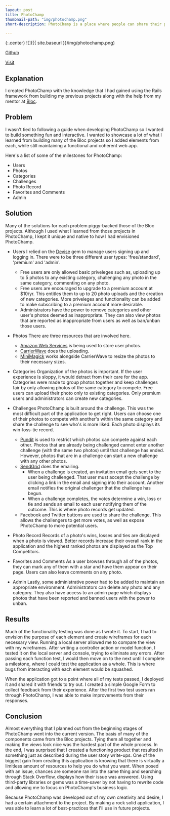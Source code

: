 ```yaml
---
layout: post
title: PhotoChamp
thumbnail-path: "img/photochamp.png"
short-description: PhotoChamp is a place where people can share their photos and compete with others for the highest rank.

---
```


{:.center}
![]({{ site.baseurl }}/img/photochamp.png)

[Github](http://github.com/iamkevinlowe/photochamp)

[Visit](http://photocha.mp)

## Explanation

I created PhotoChamp with the knowledge that I had gained using the Rails framework from building my previous projects along with the help from my mentor at [Bloc](http://bloc.io).

## Problem

I wasn't tied to following a guide when developing PhotoChamp so I wanted to build something fun and interactive.  I wanted to showcase a lot of what I learned from building many of the Bloc projects so I added elements from each, while still maintaining a functional and coherent web app.

Here's a list of some of the milestones for PhotoChamp:
* Users
* Photos
* Categories
* Challenges
* Photo Record
* Favorites and Comments
* Admin

## Solution

Many of the solutions for each problem piggy-backed those of the Bloc projects.  Although I used what I learned from those projects in PhotoChamp, I kept it unique and native to how I had envisioned PhotoChamp.

* Users
  I relied on the [Devise](https://github.com/plataformatec/devise) gem to manage users signing up and logging in.  There were to be three different user types: 'free/standard', 'premium' and 'admin'.
  * Free users are only allowed basic priveleges such as, uploading up to 5 photos to any existing category, challenging any photo in the same category, commenting on any photo.
  * Free users are encouraged to upgrade to a premium account at $10/yr.  This entitles them to up to 20 photo uploads and the creation of new categories.  More priveleges and functionality can be added to make subscribing to a premium account more desirable.
  * Administrators have the power to remove categories and other user's photos deemed as inappropriate.  They can also view photos that are reported as inappropriate from users as well as ban/unban those users.

* Photos
  There are three resources that are involved here.
  * [Amazon Web Services](https://aws.amazon.com/) is being used to store user photos.
  * [CarrierWave](https://github.com/carrierwaveuploader/carrierwave) does the uploading.
  * [MiniMagick](https://github.com/minimagick/minimagick) works alongside CarrierWave to resize the photos to their necessary sizes.

* Categories
  Organization of the photos is important.  If the user experience is sloppy, it would detract from their care for the app.  Categories were made to group photos together and keep challenges fair by only allowing photos of the same category to compete.  Free users can upload their photo only to existing categories.  Only premium users and administrators can create new categories.

* Challenges
  PhotoChamp is built around the challenge.  This was the most difficult part of the application to get right.  Users can choose one of their photos to compete with another's within the same category and share the challenge to see who's is more liked.  Each photo displays its win-loss-tie record.
  * [Pundit](https://github.com/elabs/pundit) is used to restrict which photos can compete against each other.  Photos that are already being challenged cannot enter another challenge (with the same two photos) until that challenge has ended.  However, photos that are in a challenge can start a new challenge with any other photos.
  * [SendGrid](https://sendgrid.com/) does the emailing.  
    * When a challenge is created, an invitation email gets sent to the user being challenged.  That user must accept the challenge by clicking a link in the email and signing into their account.  Another email notifies the original challenger that the challenge has begun.
    * When a challenge completes, the votes determine a win, loss or tie and sends an email to each user notifying them of the outcome.  This is where photo records get updated.
  * Facebook and Twitter buttons are used to share the challenge.  This allows the challengers to get more votes, as well as expose PhotoChamp to more potential users.

* Photo Record
  Records of a photo's wins, losses and ties are displayed when a photo is viewed.  Better records increase their overall rank in the application and the highest ranked photos are displayed as the Top Competitors.

* Favorites and Comments
  As a user browses through all of the photos, they can mark any of them with a star and have them appear on their page.  Users can also leave comments on any photo.

* Admin
  Lastly, some administrative power had to be added to maintain an appropriate environment.  Administrators can delete any photo and any category.  They also have access to an admin page which displays photos that have been reported and banned users with the power to unban.

## Results

Much of the functionality testing was done as I wrote it.  To start, I had to envision the purpose of each element and create wireframes for each necessary view.  Running a local server allowed me to compare the view with my wireframes.  After writing a controller action or model function, I tested it on the local server and console, trying to eliminate any errors.  After passing each function test, I would then move on to the next until I complete a milestone, where I could test the application as a whole.  This is where bugs from interacting with each element would be squashed.

When the application got to a point where all of my tests passed, I deployed it and shared it with friends to try out.  I created a simple Google Form to collect feedback from their experience.  After the first two test users ran through PhotoChamp, I was able to make improvements from their responses.

## Conclusion

Almost everything that I planned out from the beginning stages of PhotoChamp went into the current version.  The basis of many of the components came from the Bloc projects.  Tying them all together and making the views look nice was the hardest part of the whole process.  In the end, I was surprised that I created a functioning product that resulted in something just as described during the user story write-ups.  One of the biggest gain from creating this application is knowing that there is virtually a limitless amount of resources to help you do what you want.  When posed with an issue, chances are someone ran into the same thing and searching through Stack Overflow, displays how their issue was answered.  Using third-party libraries or gems was a time-saver by not having to rewrite code and allowing me to focus on PhotoChamp's business logic.

Because PhotoChamp was developed out of my own creativity and desire, I had a certain attachment to the project.  By making a rock solid application, I was able to learn a lot of best-practices that I'll use in future projects.
